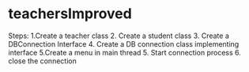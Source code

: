 # teachersImproved
Steps:
  1.Create a teacher class
  2. Create a student class
  3. Create a DBConnection Interface
  4. Create a DB connection class implementing interface
  5.Create a menu in main thread
  5. Start connection process 
  6. close the connection

